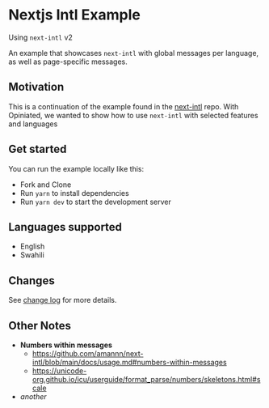 # Nextjs Intl Example

Using `next-intl` v2

An example that showcases `next-intl` with global messages per language, as well as page-specific messages.

## Motivation

This is a continuation of the example found in the [next-intl](#) repo.
With Opiniated, we wanted to show how to use `next-intl` with selected features and languages

## Get started

You can run the example locally like this:

- Fork and Clone
- Run `yarn` to install dependencies
- Run `yarn dev` to start the development server

## Languages supported

- English
- Swahili

## Changes

See [change log](./CHANGELOG.md) for more details.

## Other Notes

- **Numbers within messages**
  - https://github.com/amannn/next-intl/blob/main/docs/usage.md#numbers-within-messages
  - https://unicode-org.github.io/icu/userguide/format_parse/numbers/skeletons.html#scale
- _another_
